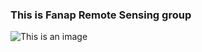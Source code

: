 ### This is Fanap Remote Sensing group


![This is an image](https://www.google.com/url?sa=i&url=https%3A%2F%2Fway2pay.ir%2F%25D9%2581%25D9%2586%25D8%25A7%25D9%2588%25D8%25B1%25DB%258C-%25D8%25A7%25D8%25B7%25D9%2584%25D8%25A7%25D8%25B9%25D8%25A7%25D8%25AA-%25D9%2588%25D8%25A7%25D8%25B1%25D8%25AA%25D8%25A8%25D8%25A7%25D8%25B7%25D8%25A7%25D8%25AA-%25D9%25BE%25D8%25A7%25D8%25B3%25D8%25A7%25D8%25B1%25DA%25AF%25D8%25A7%25D8%25B1%25D8%25AF-%25D8%25A2%2F&psig=AOvVaw26LN-zJVkVPZv1u4YQtrnn&ust=1650969080680000&source=images&cd=vfe&ved=0CAwQjRxqFwoTCJi96p-Br_cCFQAAAAAdAAAAABAD)

